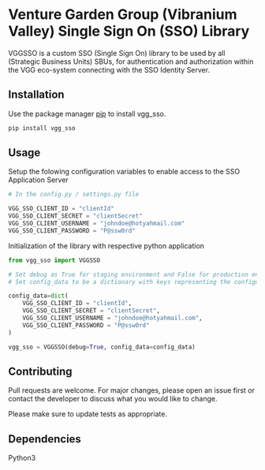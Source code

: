 # Venture Garden Group (Vibranium Valley) Single Sign On (SSO) Library

VGGSSO is a custom SSO (Single Sign On) library to be used by all (Strategic Business Units) SBUs, for authentication and authorization within the VGG eco-system connecting with the SSO Identity Server.

## Installation

Use the package manager [pip](https://pip.pypa.io/en/stable/) to install vgg_sso.

```bash
pip install vgg_sso
```

## Usage

Setup the folowing configuration variables to enable access to the SSO Application Server

```python
# In the config.py / settings.py file

VGG_SSO_CLIENT_ID = "clientId"
VGG_SSO_CLIENT_SECRET = "clientSecret"
VGG_SSO_CLIENT_USERNAME = "johndoe@hotyahmail.com"
VGG_SSO_CLIENT_PASSWORD = "P@ssw0rd"
```

Initialization of the library with respective python application

```python
from vgg_sso import VGGSSO

# Set debug as True for staging environment and False for production environment
# Set config_data to be a dictionary with keys representing the configuration variables 

config_data=dict(
    VGG_SSO_CLIENT_ID = "clientId",
    VGG_SSO_CLIENT_SECRET = "clientSecret",
    VGG_SSO_CLIENT_USERNAME = "johndoe@hotyahmail.com",
    VGG_SSO_CLIENT_PASSWORD = "P@ssw0rd"
)

vgg_sso = VGGSSO(debug=True, config_data=config_data)
```

## Contributing
Pull requests are welcome. For major changes, please open an issue first or contact the developer to discuss what you would like to change.

Please make sure to update tests as appropriate.


## Dependencies
Python3
